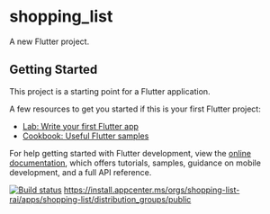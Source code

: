 # shopping_list

A new Flutter project.

## Getting Started

This project is a starting point for a Flutter application.

A few resources to get you started if this is your first Flutter project:

- [Lab: Write your first Flutter app](https://docs.flutter.dev/get-started/codelab)
- [Cookbook: Useful Flutter samples](https://docs.flutter.dev/cookbook)

For help getting started with Flutter development, view the
[online documentation](https://docs.flutter.dev/), which offers tutorials,
samples, guidance on mobile development, and a full API reference.

[![Build status](https://build.appcenter.ms/v0.1/apps/aef6c63b-6526-4450-abac-c7c5e1d0065c/branches/main/badge)](https://appcenter.ms)
https://install.appcenter.ms/orgs/shopping-list-rai/apps/shopping-list/distribution_groups/public